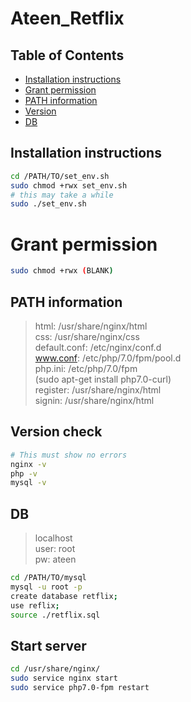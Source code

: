 # Ateen_Retflix

## Table of Contents
* [Installation instructions](#installation)
* [Grant permission](#permission)
* [PATH information](#path)
* [Version](#version)
* [DB](#db)

## <a name="installation"></a>Installation instructions
```sh
cd /PATH/TO/set_env.sh
sudo chmod +rwx set_env.sh
# this may take a while
sudo ./set_env.sh 
```
# <a name="permission"></a>Grant permission
```sh
sudo chmod +rwx (BLANK)
```

## <a name="path"></a>PATH information
> html: /usr/share/nginx/html   
> css: /usr/share/nginx/css   
> default.conf: /etc/nginx/conf.d       
> www.conf: /etc/php/7.0/fpm/pool.d    
> php.ini: /etc/php/7.0/fpm   
> (sudo apt-get install php7.0-curl)    
> register: /usr/share/nginx/html   
> signin: /usr/share/nginx/html   

## <a name="version"></a>Version check
```sh
# This must show no errors
nginx -v
php -v
mysql -v
```

## <a name="db"></a>DB
> localhost   
> user: root   
> pw: ateen

```sh
cd /PATH/TO/mysql
mysql -u root -p
create database retflix;
use reflix;
source ./retflix.sql
```

## <a name="server"></a>Start server
```sh
cd /usr/share/nginx/
sudo service nginx start
sudo service php7.0-fpm restart
```

